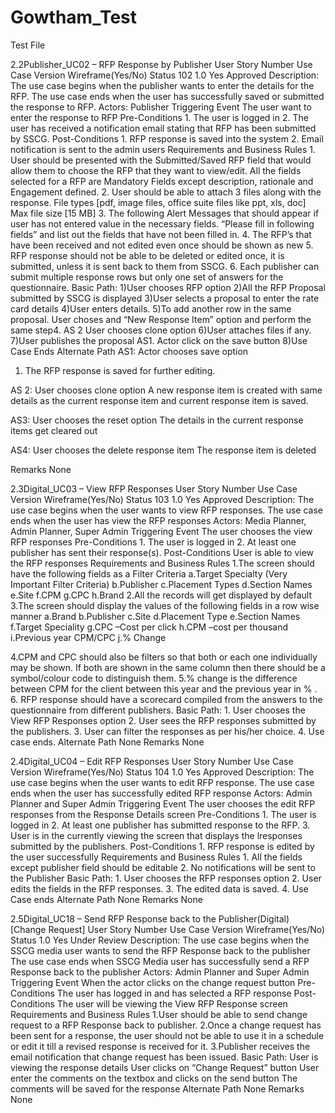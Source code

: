 Gowtham_Test
============

Test File

2.2Publisher_UC02 –  RFP Response by Publisher
User Story Number	Use Case Version	Wireframe(Yes/No)	Status
102	1.0	Yes	Approved
Description:	The use case begins when the publisher wants to enter the details for the RFP.
The use case ends when the user has successfully saved or submitted the response to RFP.
Actors:	Publisher
Triggering Event	The user want to enter the response to RFP
Pre-Conditions	1. The user is logged in
2.  The user has received a notification email stating that RFP has been submitted by SSCG.
Post-Conditions	1. RFP response is saved into the system
2. Email notification is sent to the admin users
Requirements and Business Rules	1. User should be presented with the Submitted/Saved RFP field that would allow them to choose the RFP that they want to view/edit. 
All the fields selected for a RFP are Mandatory Fields except description, rationale and Engagement defined.
2. User should be able to attach 3 files along with the response.
File types  [pdf, image files, office suite files like ppt, xls, doc]
Max file size [15 MB]
3. The following Alert Messages that should appear if user has not entered value in the necessary fields.
“Please fill in following fields” and list out the fields that have not been filled in.
4. The RFP’s that  have been received and not edited even once should be shown as new
5. RFP response should not be able to be deleted or edited once, it is submitted, unless it is sent back to them from   SSCG. 
6.  Each publisher can submit multiple response rows but only one set of answers for the questionnaire.
Basic Path:	1)User chooses RFP option
2)All the RFP Proposal submitted by SSCG is displayed
3)User selects a proposal  to enter the rate card details
4)User enters details.
5)To add another row in the same proposal. User choses 
and “New Response Item” option and perform the same step4.  AS 2 User chooses clone  option
6)User attaches files if any. 
7)User publishes the proposal   AS1. Actor click on the save button 
8)Use Case Ends
Alternate Path	AS1:  Actor chooses save option 
1. The RFP response is saved for further editing.

AS 2: User chooses clone option
A new response item is created with same details as the current response item and current response item is saved.

AS3:  User chooses the reset option
The details in the current response items get cleared out

AS4:  User chooses the delete response item
The response item is deleted

Remarks	None

2.3Digital_UC03 – View RFP Responses
User Story Number	Use Case Version	Wireframe(Yes/No)	Status
103	1.0	Yes	Approved
Description:	The use case begins when the user wants to view RFP responses.
The use case ends when the user has view the RFP responses
Actors:	Media Planner, Admin Planner, Super Admin
Triggering Event	The user chooses the view RFP responses
Pre-Conditions	1. The user is logged in
2. At least one publisher has sent their response(s). 
Post-Conditions	User is able to view the RFP responses
Requirements and Business Rules	1.The screen should have the following fields as a Filter Criteria
a.Target Specialty (Very Important Filter Criteria)
b.Publisher
c.Placement Types
d.Section Names
e.Site
f.CPM 
g.CPC
h.Brand
2.All the records will get displayed by default
3.The screen should display the values of the following fields in a row wise manner
a.Brand
b.Publisher
c.Site
d.Placement Type
e.Section Names
f.Target Speciality 
g.CPC –Cost per click 
h.CPM –cost per thousand
i.Previous year CPM/CPC
j.% Change 

4.CPM and CPC should also be filters so that both or each one individually may be shown. If both are shown in the same column then there should be a symbol/colour code to distinguish them.
5.% change is the  difference between CPM for the client between this year and the previous year in %  .
6. RFP response should have a scorecard compiled from the answers to the questionnaire from different publishers.
Basic Path:	1. User chooses the View RFP Responses option
2. User sees the RFP responses submitted by the publishers.
3. User can filter the responses as per his/her choice.
4. Use case ends.
Alternate Path	None
Remarks	None

2.4Digital_UC04 – Edit RFP Responses
User Story Number	Use Case Version	Wireframe(Yes/No)	Status
104	1.0	Yes	Approved
Description:	The use case begins when the user wants to edit RFP response.
The use case ends when the user has successfully edited RFP response 
Actors:	Admin Planner and Super Admin
Triggering Event	The user chooses the edit RFP responses  from the Response Details screen
Pre-Conditions	1. The user is logged in
2. At least one publisher has submitted response to the RFP.
3. User is in the currently viewing the screen that displays the lresponses submitted by the publishers.
Post-Conditions	1. RFP response is edited by the user successfully 
Requirements and Business Rules	1. All the fields except publisher field should be editable
2. No notifications will be sent to the Publisher
Basic Path:	1. User chooses the RFP responses option
2. User edits the fields in the RFP responses.
3. The edited data is saved.
4. Use Case ends
Alternate Path	None
Remarks	None
	
2.5Digital_UC18 –  Send RFP Response back to the Publisher(Digital) [Change Request]
User Story Number	Use Case Version	Wireframe(Yes/No)	Status
	1.0	Yes	Under Review
Description:	The use case begins when the SSCG media user wants to send the RFP Response back to the publisher
The use case ends when SSCG Media user has successfully send a  RFP Response back to the publisher
Actors:	Admin Planner and Super Admin
Triggering Event	When the actor clicks on the change request button 
Pre-Conditions	The user has logged in and has selected a RFP response 
Post-Conditions	The user will be viewing the View RFP Response screen
Requirements and Business Rules	1.User should be able to send change request to a RFP Response back to publisher.
2.Once a change request has been sent for a response, the user should not be able to use it in a schedule or edit it till a revised response is received for it.
3.Publisher receives the email notification that change request has been issued.
Basic Path:	User is viewing the response details
User clicks on “Change Request” button
User enter the comments on the textbox and clicks on the send button
The comments will be saved for the response
Alternate Path	None
Remarks	None

